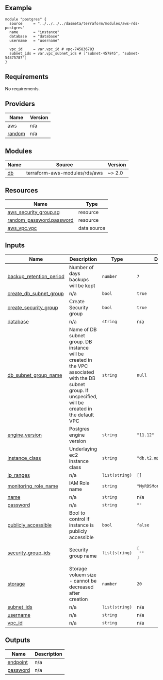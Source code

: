 ## Example

```
module "postgres" {
  source     = "../../../../dasmeta/terraform/modules/aws-rds-postgres"
  name       = "instance"
  database   = "database"
  username   = "username"

  vpc_id     = var.vpc_id # vpc-745836783
  subnet_ids = var.vpc_subnet_ids # ["subnet-457845", "subnet-54875787"]
}
```

<!-- BEGINNING OF PRE-COMMIT-TERRAFORM DOCS HOOK -->

## Requirements

No requirements.

## Providers

| Name                                                      | Version |
| --------------------------------------------------------- | ------- |
| <a name="provider_aws"></a> [aws](#provider_aws)          | n/a     |
| <a name="provider_random"></a> [random](#provider_random) | n/a     |

## Modules

| Name                                      | Source                        | Version |
| ----------------------------------------- | ----------------------------- | ------- |
| <a name="module_db"></a> [db](#module_db) | terraform-aws-modules/rds/aws | ~> 2.0  |

## Resources

| Name                                                                                                                | Type        |
| ------------------------------------------------------------------------------------------------------------------- | ----------- |
| [aws_security_group.sg](https://registry.terraform.io/providers/hashicorp/aws/latest/docs/resources/security_group) | resource    |
| [random_password.password](https://registry.terraform.io/providers/hashicorp/random/latest/docs/resources/password) | resource    |
| [aws_vpc.vpc](https://registry.terraform.io/providers/hashicorp/aws/latest/docs/data-sources/vpc)                   | data source |

## Inputs

| Name                                                                                                   | Description                                                                                                                                             | Type           | Default                  | Required |
| ------------------------------------------------------------------------------------------------------ | ------------------------------------------------------------------------------------------------------------------------------------------------------- | -------------- | ------------------------ | :------: |
| <a name="input_backup_retention_period"></a> [backup_retention_period](#input_backup_retention_period) | Number of days backups will be kept                                                                                                                     | `number`       | `7`                      |    no    |
| <a name="input_create_db_subnet_group"></a> [create_db_subnet_group](#input_create_db_subnet_group)    | n/a                                                                                                                                                     | `bool`         | `true`                   |    no    |
| <a name="input_create_security_group"></a> [create_security_group](#input_create_security_group)       | Create Security group                                                                                                                                   | `bool`         | `true`                   |    no    |
| <a name="input_database"></a> [database](#input_database)                                              | n/a                                                                                                                                                     | `string`       | n/a                      |   yes    |
| <a name="input_db_subnet_group_name"></a> [db_subnet_group_name](#input_db_subnet_group_name)          | Name of DB subnet group. DB instance will be created in the VPC associated with the DB subnet group. If unspecified, will be created in the default VPC | `string`       | `null`                   |    no    |
| <a name="input_engine_version"></a> [engine_version](#input_engine_version)                            | Postgres engine version                                                                                                                                 | `string`       | `"11.12"`                |    no    |
| <a name="input_instance_class"></a> [instance_class](#input_instance_class)                            | Underlaying ec2 instance class                                                                                                                          | `string`       | `"db.t2.micro"`          |    no    |
| <a name="input_ip_ranges"></a> [ip_ranges](#input_ip_ranges)                                           | n/a                                                                                                                                                     | `list(string)` | `[]`                     |    no    |
| <a name="input_monitoring_role_name"></a> [monitoring_role_name](#input_monitoring_role_name)          | IAM Role name                                                                                                                                           | `string`       | `"MyRDSMonitoringRole"`  |    no    |
| <a name="input_name"></a> [name](#input_name)                                                          | n/a                                                                                                                                                     | `string`       | n/a                      |   yes    |
| <a name="input_password"></a> [password](#input_password)                                              | n/a                                                                                                                                                     | `string`       | `""`                     |    no    |
| <a name="input_publicly_accessible"></a> [publicly_accessible](#input_publicly_accessible)             | Bool to control if instance is publicly accessible                                                                                                      | `bool`         | `false`                  |    no    |
| <a name="input_security_group_ids"></a> [security_group_ids](#input_security_group_ids)                | Security group name                                                                                                                                     | `list(string)` | <pre>[<br> ""<br>]</pre> |    no    |
| <a name="input_storage"></a> [storage](#input_storage)                                                 | Storage voluem size - cannot be decreased after creation                                                                                                | `number`       | `20`                     |    no    |
| <a name="input_subnet_ids"></a> [subnet_ids](#input_subnet_ids)                                        | n/a                                                                                                                                                     | `list(string)` | n/a                      |   yes    |
| <a name="input_username"></a> [username](#input_username)                                              | n/a                                                                                                                                                     | `string`       | n/a                      |   yes    |
| <a name="input_vpc_id"></a> [vpc_id](#input_vpc_id)                                                    | n/a                                                                                                                                                     | `string`       | n/a                      |   yes    |

## Outputs

| Name                                                        | Description |
| ----------------------------------------------------------- | ----------- |
| <a name="output_endpoint"></a> [endpoint](#output_endpoint) | n/a         |
| <a name="output_password"></a> [password](#output_password) | n/a         |

<!-- END OF PRE-COMMIT-TERRAFORM DOCS HOOK -->

